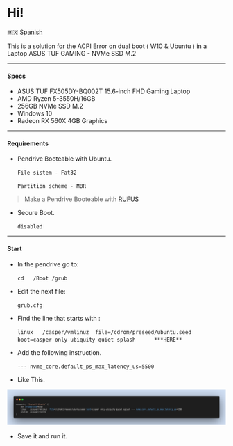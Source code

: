
# Hi!

🇲🇽   [Spanish](https://github.com/Artured/Asusu-ACPI-Error-Ubuntu/blob/main/languages/README-es.md "Spanish")

This is a solution for the ACPI Error on dual boot ( W10 & Ubuntu ) in a Laptop ASUS TUF GAMING - NVMe SSD M.2


------------

#### Specs

- ASUS TUF FX505DY-BQ002T 15.6-inch FHD Gaming Laptop
- AMD Ryzen 5-3550H/16GB
- 256GB NVMe SSD M.2
- Windows 10
- Radeon RX 560X 4GB Graphics


------------




#### Requirements

* Pendrive Booteable with Ubuntu.

   `File sistem - Fat32`

   `Partition scheme - MBR`


> Make a Pendrive Booteable with [RUFUS](https://rufus.ie/es/ "RUFUS")


* Secure Boot.

	`disabled`


------------


#### Start

* In the pendrive go to:

   `cd   /Boot /grub`


* Edit the next file:

	`grub.cfg`

* Find the line that starts with : 


   `linux	/casper/vmlinuz  file=/cdrom/preseed/ubuntu.seed boot=casper only-ubiquity quiet splash      ***HERE**`

* Add the following instruction.


   `--- nvme_core.default_ps_max_latency_us=5500`




* Like This.



![](https://raw.githubusercontent.com/Artured/Asusu-ACPI-Error-Ubuntu/main/images/code-snapshot-2.png)



* Save it and run it.